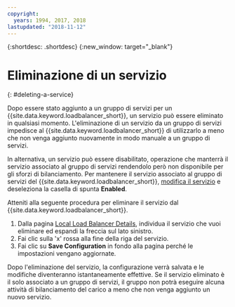 ```yaml
---
copyright:
  years: 1994, 2017, 2018
lastupdated: "2018-11-12"
---
```


{:shortdesc: .shortdesc}
{:new_window: target="_blank"}

# Eliminazione di un servizio
{: #deleting-a-service}

Dopo essere stato aggiunto a un gruppo di servizi per un {{site.data.keyword.loadbalancer_short}}, un servizio può essere eliminato in qualsiasi momento. L'eliminazione di un servizio da un gruppo di servizi impedisce al {{site.data.keyword.loadbalancer_short}} di utilizzarlo a meno che non venga aggiunto nuovamente in modo manuale a un gruppo di servizi. 

In alternativa, un servizio può essere disabilitato, operazione che manterrà il servizio associato al gruppo di servizi rendendolo però non disponibile per gli sforzi di bilanciamento. Per mantenere il servizio associato al gruppo di servizi del {{site.data.keyword.loadbalancer_short}}, [modifica il servizio](/docs/infrastructure/local-load-balancer?topic=local-load-balancer-editing-a-service) e deseleziona la casella di spunta **Enabled**. 

Atteniti alla seguente procedura per eliminare il servizio dal {{site.data.keyword.loadbalancer_short}}.

1. Dalla pagina [Local Load Balancer Details](/docs/infrastructure/local-load-balancer?topic=local-load-balancer-viewing-local-load-balancer-details), individua il servizio che vuoi eliminare ed espandi la freccia sul lato sinistro.
2. Fai clic sulla 'x' rossa alla fine della riga del servizio.
3. Fai clic su **Save Configuration** in fondo alla pagina perché le impostazioni vengano aggiornate.

Dopo l'eliminazione del servizio, la configurazione verrà salvata e le modifiche diventeranno istantaneamente effettive. Se il servizio eliminato è il solo associato a un gruppo di servizi, il gruppo non potrà eseguire alcuna attività di bilanciamento del carico a meno che non venga aggiunto un nuovo servizio.
